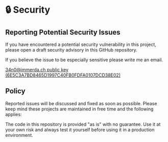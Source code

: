 # 🔒 Security

## Reporting Potential Security Issues

If you have encountered a potential security vulnerability in this project,
please open a draft security advisory in this GitHub repository.
 
If you believe the issue to be especially sensitive please write me an email.

[34n0@immerda.ch public key (6E5C3A7BD8465D1997C40FB0FDFA0107DCD38E02)](https://34n0.github.io/34n0@immerda.ch.pub)


## Policy

Reported issues will be discussed and fixed as soon as possible. 
Please keep mind these projects are maintained in free time and the following applies: 

The code in this repository is provided "as is" with no guarantee. 
Use it at your own risk and always test it yourself before using it in a production environment. 